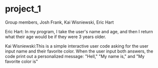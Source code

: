 # project_1
Group members, Josh Frank, Kai Wisniewski, Eric Hart

Eric Hart: In my program, I take the user's name and age, and then I return what their age would be if they were 3 years older.








Kai Wisniewski:This is a simple interactive user code asking for the user input name and their favorite color. When the user input both answers, the code print out a personalized message: "Hell," "My name is," and "My favorite color is"